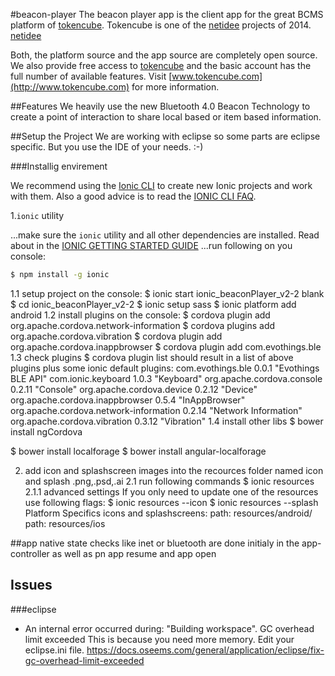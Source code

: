 #beacon-player
The beacon player app is the client app for the great BCMS platform of [tokencube](http://www.tokencube.com). 
Tokencube is one of the [netidee]( www.netidee.at) projects of 2014.
[netidee](https://www.netidee.at/fileadmin/www.netidee.at/template/main/images/logo_start.gif "www.netidee.at")

Both, the platform source and the app source are completely open source. We also provide free access to [tokencube](http://www.tokencube.com) and the basic account has the full number of available features.
Visit [www.tokencube.com](http://www.tokencube.com) for more information.

##Features
We heavily use the new Bluetooth 4.0 Beacon Technology to create a point of interaction to share local based or item based information.

##Setup the Project
We are working with eclipse so some parts are eclipse specific. But you use the IDE of your needs. :-)

###Installig envirement 




We recommend using the [Ionic CLI](https://github.com/driftyco/ionic-cli) to create new Ionic projects and work with them. Also a good advice is to read the [IONIC CLI FAQ](http://ionicframework.com/docs/ionic-cli-faq).

1.`ionic` utility

...make sure the `ionic` utility and all other dependencies are installed. Read about in the [IONIC GETTING STARTED GUIDE](http://ionicframework.com/getting-started/)
...run following on you console:

```bash
$ npm install -g ionic
```
1.1 setup project
on the console:
$ ionic start ionic_beaconPlayer_v2-2 blank
$ cd ionic_beaconPlayer_v2-2
$ ionic setup sass
$ ionic platform add android
1.2 install plugins
on the console:
$ cordova plugin add org.apache.cordova.network-information
$ cordova plugins add org.apache.cordova.vibration
$ cordova plugin add org.apache.cordova.inappbrowser
$ cordova plugin add com.evothings.ble
1.3 check plugins
$ cordova plugin list
should result in a list of above plugins plus some ionic default plugins:
com.evothings.ble 0.0.1 "Evothings BLE API"
com.ionic.keyboard 1.0.3 "Keyboard"
org.apache.cordova.console 0.2.11 "Console"
org.apache.cordova.device 0.2.12 "Device"
org.apache.cordova.inappbrowser 0.5.4 "InAppBrowser"
org.apache.cordova.network-information 0.2.14 "Network Information"
org.apache.cordova.vibration 0.3.12 "Vibration"
1.4 install other libs
$ bower install ngCordova

$ bower install localforage
$ bower install angular-localforage

2. add icon and splashscreen images into the recources folder named icon and splash .png,.psd,.ai
2.1 run following commands
$ ionic resources
2.1.1 advanced settings
If you only need to update one of the resources use following flags:
$ ionic resources --icon
$ ionic resources --splash
Platform Specifics icons and splashscreens:
path: resources/android/
path: resources/ios

##app
native state checks like inet or bluetooth are done initialy in the app-controller as well as pn app resume and app open
## Issues

###eclipse
- An internal error occurred during: "Building workspace". GC overhead limit exceeded 
  This is because you need more memory. Edit your eclipse.ini file. 	https://docs.oseems.com/general/application/eclipse/fix-gc-overhead-limit-exceeded